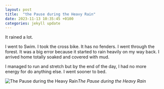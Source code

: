 ```yaml
---
layout: post
title:  "the Pause during the Heavy Rain"
date: 2023-11-13 10:35:45 +0100
categories: jekyll update
---
```


It rained a lot.  

I went to Swim. I took the cross bike. It has no fenders. I went through the forest. It was a big error because it started to rain heavily on my way back. I arrived home totally soaked and covered with mud.  

I  managed to run and stretch but by the end of the day, I had no more energy for do anything else. I went sooner to bed.


![The Pause during the Heavy Rain](https://lh3.googleusercontent.com/pw/ADCreHcLRvH94WAvhlrzImd7Ev8G3eejIzB9PGwxU_wgWuIAM5oTppTQJ6VtgYeDsn2dNmyOpIF3ad7SJ7lw_qwA5hcnbxUPGWlVK3ExdE8BoMINZrqNS4c=w2400)*The Pause during the Heavy Rain*&nbsp;



[jekyll-docs]: https://jekyllrb.com/docs/home
[jekyll-gh]:   https://github.com/jekyll/jekyll
[jekyll-talk]: https://talk.jekyllrb.com/
